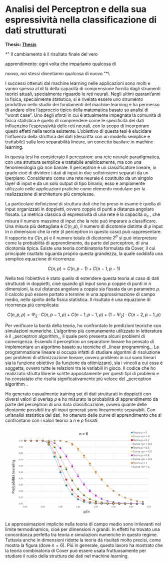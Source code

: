 # Analisi del Perceptron e della sua espressività nella classificazione di dati strutturati

**Thesis: [Thesis](Tesi_Lazzari_Andrea_885250.pdf)**

 \*" Il cambiamento è il risultato finale del vero
 
apprendimento: ogni volta che impariamo qualcosa di

nuovo, noi stessi diventiamo qualcosa di nuovo "*\


I successi ottenuti dal machine learning nelle applicazioni sono molti e vanno
spesso al di là della capacità di comprensione fornita dagli strumenti teorici
attuali, specialmente riguardo le reti neurali. Negli ultimi quarant’anni la fisica,
specialmente statistica, si è rivelata essere uno strumento produttivo nello studio
dei fondamenti del machine learning e ha permesso di andare oltre l’approccio
tipico della matematica basato su analisi di "worst case". Uno degli sforzi in cui è
attualmente impegnata la comunità di fisica statistica è quello di comprendere come
le specificità dei dati influenzino l’espressività delle reti neurali, con lo scopo di
incorporare questi effetti nella teoria esistente. L’obiettivo di questa tesi è elucidare
l’influenza della struttura dei dati (descritta con un modello semplice e trattabile)
sulla loro separabilità lineare, un concetto basilare in machine learning.


In questa tesi ho considerato il perceptron: una rete neurale paradigmatica, con
una struttura semplice e trattabile analiticamente, ma con una fenomenologia già
non banale. Il perceptron è un classificatore lineare, in grado cioè di dividere i dati
di input in due sottoinsiemi separati da un iperpiano. Considerato come una rete
neurale é costituito da un singolo layer di input e da un solo output di tipo binario;
esso è ampiamente utilizzato nelle applicazioni pratiche come elemento modulare
per la realizzazione di architetture più complesse.


La particolare definizione di struttura dati che ho preso in esame è quella di
input organizzati in doppietti, ovvero coppie di punti a distanza angolare fissata.
La metrica classica di espressività di una rete è la capacità $\alpha_c$ , che misura il numero
massimo di input che la rete può imparare a classificare. Una misura più dettagliata
è $C(n, p)$, il numero di dicotomie distinte di $p$ input in $n$ dimensioni che la rete (il
perceptron in questo caso) può rappresentare. Il rapporto tra $C(n, p)$ e il numero
totale di dicotomie $2^p$ si può interpretare come la probabilità di apprendimento, da
parte del perceptron, di una dicotomia tipica.
Esiste una teoria combinatoria formulata da Cover, il cui principale risultato
riguarda proprio questa grandezza, la quale soddisfa una semplice equazione di
ricorrenza:

$$C(n, p) = C(n, p − 1) + C(n − 1, p − 1)$$

Nella tesi l’obiettivo è stato quello di estendere questa teoria al caso di dati
strutturati in doppietti, cioè quando gli input sono $p$ coppie di punti in $n$ dimensioni,
la cui distanza angolare a coppie sia fissata da un parametro $\rho$. Il calcolo può essere
portato a termine in una approssimazione di campo medio, nello spirito della fisica
statistica. Il risultato è una equazione di ricorrenza piú complicata:

$$C(n, p, ρ) = \Psi_2 · C(n, p − 1, ρ) + C(n − 1, p − 1, ρ) + (1 − \Psi_2) · C(n − 2, p − 1, ρ)$$

Per verificare la bontà della teoria, ho confrontato le predizioni teoriche con
simulazioni numeriche. L’algoritmo più comunemente utilizzato in letteratura è il
\_perceptron algorithm_\, il quale però presenta alcuni problemi di convergenza. Essendo
il perceptron un separatore lineare ho pensato di implementare un algoritmo basato
su tecniche di \_linear programming_\. La programmazione lineare si occupa infatti
di studiare algoritmi di risoluzione per problemi di ottimizzazione lineare, ovvero
problemi in cui sono lineari sia la funzione obiettivo (la funzione da ottimizzare),
sia i vincoli a cui essa è soggetta, ovvero tutte le relazioni tra le variabili in gioco.
Il codice che ho realizzato sfrutta librerie scritte appositamente per questi tipi di
problemi e ho constatato che risulta significativamente più veloce del \_perceptron
algorithm_\.


Ho generato casualmente training set di dati strutturati in doppietti con diversi
valori di overlap $\rho$ e ho misurato la probabilità di apprendimento da parte del
perceptron di una data classificazione, ovvero quante delle dicotomie possibili tra
gli input generati sono linearmente separabili. Con un’analisi statistica dei dati, ho
ottenuto delle curve di apprendimento che si confrontano con i valori teorici a $n$ e $\rho$
fissati:

<center> <img src="Images/Plot_Riassunto.png" width=500/> </center>

Le approssimazioni implicite nella teoria di campo medio sono irrilevanti nel
limite termodinamico, cioè per dimensioni $n$ grandi.
 In effetti ho trovato una concordanza perfetta tra teoria e simulazioni numeriche in questo regime. 
 Tuttavia anche in dimensioni ridotte la teoria dà risultati molto precisi, come mostra la figura
(dove $n = 6$). Piú in generale, questo lavoro ha mostrato che la teoria combinatoria
di Cover può essere usata fruttuosamente per studiare il ruolo della struttura dei
dati nel machine learning.


